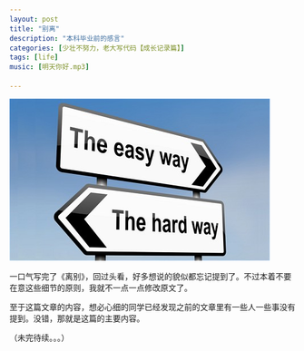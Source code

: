 ```yaml
---
layout: post
title: "别离"
description: "本科毕业前的感言"
categories: [少壮不努力，老大写代码【成长记录篇】]
tags: [life]
music: [明天你好.mp3]

---
```


![image](/assets/images/2014-06-28-bieli.jpg)

一口气写完了《离别》，回过头看，好多想说的貌似都忘记提到了。不过本着不要在意这些细节的原则，我就不一点一点修改原文了。

至于这篇文章的内容，想必心细的同学已经发现之前的文章里有一些人一些事没有提到。没错，那就是这篇的主要内容。

（未完待续。。。）
